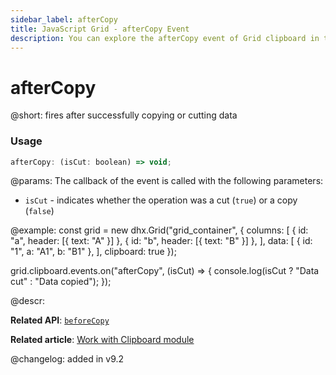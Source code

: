 ```yaml
---
sidebar_label: afterCopy
title: JavaScript Grid - afterCopy Event 
description: You can explore the afterCopy event of Grid clipboard in the documentation of the DHTMLX JavaScript UI library. Browse developer guides and API reference, try out code examples and live demos, and download a free 30-day evaluation version of DHTMLX Suite.
---
```


# afterCopy

@short: fires after successfully copying or cutting data

### Usage

~~~jsx
afterCopy: (isCut: boolean) => void;
~~~

@params:
The callback of the event is called with the following parameters:

- `isCut` - indicates whether the operation was a cut (`true`) or a copy (`false`)

@example:
const grid = new dhx.Grid("grid_container", {
    columns: [
        { id: "a", header: [{ text: "A" }] },
        { id: "b", header: [{ text: "B" }] },
    ],
    data: [
        { id: "1", a: "A1", b: "B1" },
    ],
    clipboard: true
});

grid.clipboard.events.on("afterCopy", (isCut) => {
    console.log(isCut ? "Data cut" : "Data copied");
});

@descr:

**Related API**: [`beforeCopy`](grid/api/clipboard/beforecopy_event.md)

**Related article**: [Work with Clipboard module](grid/usage_clipboard.md)

@changelog:
added in v9.2
